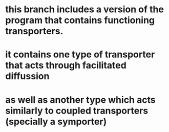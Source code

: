 # this branch includes a version of the program that contains functioning transporters. 
# it contains one type of transporter that acts through facilitated diffussion
# as well as another type which acts similarly to coupled transporters (specially a symporter)
